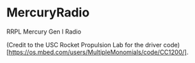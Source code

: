 # MercuryRadio
RRPL Mercury Gen I Radio

(Credit to the USC Rocket Propulsion Lab for the driver code)[https://os.mbed.com/users/MultipleMonomials/code/CC1200/].

